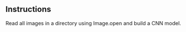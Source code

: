 Instructions
---------------------------------

Read all images in a directory using Image.open 
and build a CNN model.